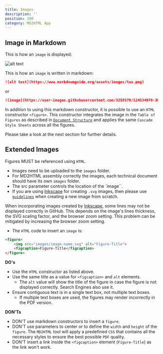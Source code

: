 ```yaml
---
title: Images
description: ''
position: 190
category: MD2HTML App
---
```



## Image in Markdown
This is how an `image` is displayed:

![alt text](https://www.markdownguide.org/assets/images/tux.png)

This is how an `image` is written in markdown:

```md
![alt text](https://www.markdownguide.org/assets/images/tux.png)
```
or
```md
![image](https://user-images.githubusercontent.com/3258579/124534970-30fdbe00-ddca-11eb-8a95-ca7dd82eba41.png)

```

In addition to using this markdown constructor, it is possible to use an `HTML` constructor `<figure>`. This constructor integrates the image in the `Table of Figures` as described in [`Document Structure`](document_structure#indexes)  and applies the same `Cascade Style Sheets` across all the figures. 

Please take a look at the next section for further details.

## Extended Images

Figures MUST be referenced using `HTML`.

* Images need to be uploaded to the `images` folder.
* For MD2HTML assembly correctly the images, each technical document should have its own `images` folder.
* The src parameter controls the location of the `image``.
* If you are using [Inkscape](https://inkscape.org/) for creating `.svg` images, then please use  [`guidelines`](./SVG_Guidelines2.docx.pdf)<base target="_blank"> when creating a new image from scratch.

<alert>When incorporating images created by [Inkscape](https://inkscape.org/), some lines may not be displayed correctly in GitHub. This depends on the image's lines thickness, the SVG scaling factor, and the browser zoom setting.
This problem can be mitigated by increasing the browser zoom setting. </alert>

* The `HTML` code to insert an `image` is:

```html
<figure>
    <img src="images/image-name.svg" alt="Figure-Title">
    <figcaption>Figure-Title</figcaption>
</figure>
```



**DO's**

* Use the `HTML` constructor as listed above.
* Use the same title as a value for `<figcaption>` and `alt` elements.
    * The `alt` value will show the title of the figure in case the figure is not displayed correctly. Search Engines also use it.
* Ensure contiguous text is in a single text box, not multiple text boxes. 
    * If multiple text boxes are used, the figures may render incorrectly in the PDF version.

**DON'Ts**

* DON'T use markdown constructors to insert a `figure`.
* DON'T use parameters to center or to define the `width` and `height` of the `figure`. The `MD2HTML` tool will apply a predefined `CSS` that contains all the necessary styles to ensure the best possible `PDF` quality.
* DON'T insert a link inside the `<figcaption>` element (`Figure-Title`) as the link won't work.
